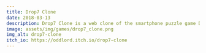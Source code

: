 ```yaml
---
title: Drop7 Clone
date: 2018-03-13
description: Drop7 Clone is a web clone of the smartphone puzzle game Drop7. Explode the discs to earn points until the grid is filled. Made with HTML5 and Javascript.
image: assets/img/games/drop7_clone.png
img_alt: drop7-clone
itch_io: https://oddlord.itch.io/drop7-clone
---
```

